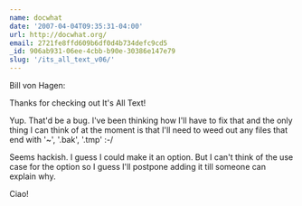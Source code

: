 ```yaml
---
name: docwhat
date: '2007-04-04T09:35:31-04:00'
url: http://docwhat.org/
email: 2721fe8ffd609b6df0d4b734defc9cd5
_id: 906ab931-06ee-4cbb-b90e-30386e147e79
slug: '/its_all_text_v06/'
---
```


Bill von Hagen:

Thanks for checking out It's All Text!

Yup. That'd be a bug. I've been thinking how I'll have to fix that and the
only thing I can think of at the moment is that I'll need to weed out any
files that end with '~', '.bak', '.tmp' :-/

Seems hackish. I guess I could make it an option. But I can't think of the use
case for the option so I guess I'll postpone adding it till someone can
explain why.

Ciao!
